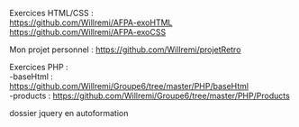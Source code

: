 Exercices HTML/CSS :  
https://github.com/Willremi/AFPA-exoHTML  
https://github.com/Willremi/AFPA-exoCSS

Mon projet personnel :
https://github.com/Willremi/projetRetro  

Exercices PHP :  
-baseHtml : https://github.com/Willremi/Groupe6/tree/master/PHP/baseHtml  
-products : https://github.com/Willremi/Groupe6/tree/master/PHP/Products


dossier jquery en autoformation

